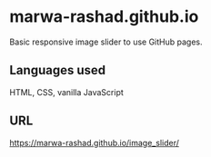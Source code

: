 # marwa-rashad.github.io
Basic responsive image slider to use GitHub pages.
## Languages used
HTML, CSS, vanilla JavaScript

## URL
https://marwa-rashad.github.io/image_slider/